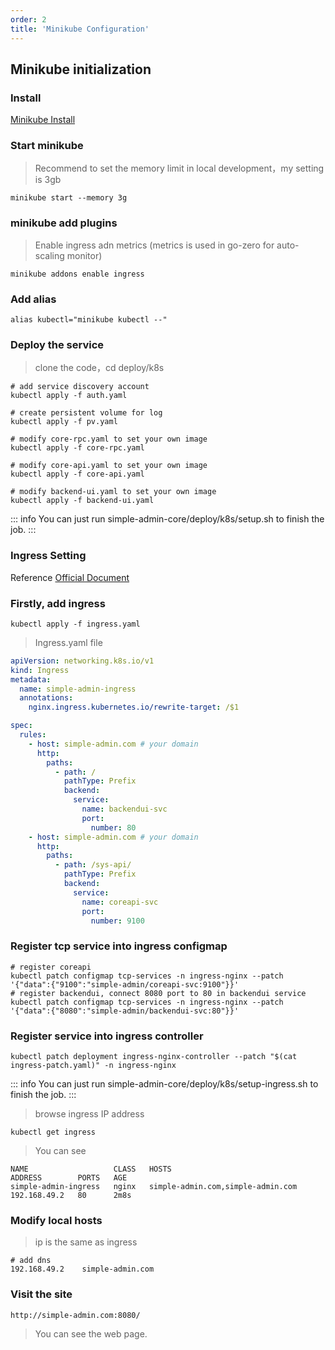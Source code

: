 ```yaml
---
order: 2
title: 'Minikube Configuration'
---
```


## Minikube initialization

### Install

[Minikube Install](https://minikube.sigs.k8s.io/docs/start/)

### Start minikube
>
> Recommend to set the memory limit in local development，my setting is 3gb

```shell
minikube start --memory 3g
```

### minikube add plugins

> Enable ingress adn metrics (metrics is used in go-zero for auto-scaling monitor)

```shell
minikube addons enable ingress
```

### Add alias

```shell
alias kubectl="minikube kubectl --"
```

### Deploy the service

> clone the code，cd deploy/k8s

```shell
# add service discovery account
kubectl apply -f auth.yaml

# create persistent volume for log
kubectl apply -f pv.yaml

# modify core-rpc.yaml to set your own image
kubectl apply -f core-rpc.yaml

# modify core-api.yaml to set your own image
kubectl apply -f core-api.yaml

# modify backend-ui.yaml to set your own image
kubectl apply -f backend-ui.yaml
```

::: info
You can just run simple-admin-core/deploy/k8s/setup.sh to finish the job.
:::

### Ingress Setting

Reference [Official Document](https://minikube.sigs.k8s.io/docs/tutorials/nginx_tcp_udp_ingress/)

### Firstly, add ingress

```shell
kubectl apply -f ingress.yaml
```

> Ingress.yaml file

```yaml
apiVersion: networking.k8s.io/v1
kind: Ingress
metadata:
  name: simple-admin-ingress
  annotations:
    nginx.ingress.kubernetes.io/rewrite-target: /$1

spec:
  rules:
    - host: simple-admin.com # your domain
      http:
        paths:
          - path: /
            pathType: Prefix
            backend:
              service:
                name: backendui-svc
                port:
                  number: 80
    - host: simple-admin.com # your domain
      http:
        paths:
          - path: /sys-api/
            pathType: Prefix
            backend:
              service:
                name: coreapi-svc
                port:
                  number: 9100
```

### Register tcp service into ingress configmap

```shell
# register coreapi
kubectl patch configmap tcp-services -n ingress-nginx --patch '{"data":{"9100":"simple-admin/coreapi-svc:9100"}}'
# register backendui, connect 8080 port to 80 in backendui service
kubectl patch configmap tcp-services -n ingress-nginx --patch '{"data":{"8080":"simple-admin/backendui-svc:80"}}'
```

### Register service into  ingress controller

```shell
kubectl patch deployment ingress-nginx-controller --patch "$(cat ingress-patch.yaml)" -n ingress-nginx

```

::: info
You can just run simple-admin-core/deploy/k8s/setup-ingress.sh to finish the job.
:::

> browse ingress IP address

```shell
kubectl get ingress
```

> You can see

```shell
NAME                   CLASS   HOSTS                               ADDRESS        PORTS   AGE
simple-admin-ingress   nginx   simple-admin.com,simple-admin.com   192.168.49.2   80      2m8s
```

### Modify local hosts
>
> ip is the same as ingress

```shell
# add dns
192.168.49.2    simple-admin.com
```

### Visit the site

```shell
http://simple-admin.com:8080/
```

> You can see the web page.

